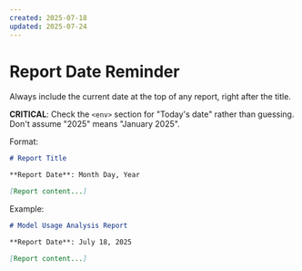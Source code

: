 ```yaml
---
created: 2025-07-18
updated: 2025-07-24
---
```


# Report Date Reminder

Always include the current date at the top of any report, right after the title.

**CRITICAL**: Check the `<env>` section for "Today's date" rather than guessing. Don't assume "2025" means "January 2025".

Format:

```markdown
# Report Title

**Report Date**: Month Day, Year

[Report content...]
```

Example:

```markdown
# Model Usage Analysis Report

**Report Date**: July 18, 2025

[Report content...]
```
